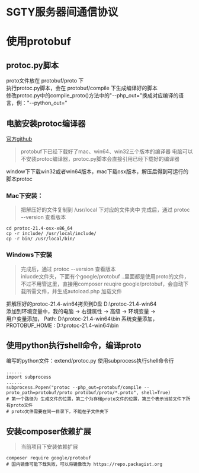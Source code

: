 SGTY服务器间通信协议
==================

# 使用protobuf

## protoc.py脚本

proto文件放在 protobuf/proto 下  
执行protoc.py脚本，会在 protobuf/compile 下生成编译好的脚本  
修改protoc.py中的compile_proto()方法中的"--php_out="换成对应编译的语言，例："--python_out="

## 电脑安装protoc编译器
[官方github](https://github.com/protocolbuffers/protobuf/releases)  
>protobuf下已经下载好了mac、win64、win32三个版本的编译器
>电脑可以不安装protoc编译器，protoc.py脚本会直接引用已经下载好的编译器

window下下载win32或者win64版本，mac下载osx版本，解压后得到可运行的脚本protoc
### Mac下安装：  
>把解压好的文件复制到 /usr/local 下对应的文件夹中
>完成后，通过 protoc --version 查看版本

~~~
cd protoc-21.4-osx-x86_64
cp -r include/ /usr/local/include/
cp -r bin/ /usr/local/bin/
~~~

### Windows下安装
>完成后，通过 protoc --version 查看版本  
>inlucde文件夹，下面有个google/protobuf ..里面都是使用proto的文件，不过不用管这里，直接用composer reuqire google/protobuf，会自动下载所需文件，并生成autoload.php 加载文件

把解压好的protoc-21.4-win64拷贝到D盘 D:\protoc-21.4-win64  
添加到环境变量中，我的电脑 -> 右键属性 -> 高级 -> 环境变量 ->  
用户变量添加， Path: D:\protoc-21.4-win64\bin
系统变量添加，PROTOBUF_HOME : D:\protoc-21.4-win64\bin

## 使用python执行shell命令，编译proto
编写的python文件：extend/protoc.py
使用subprocess执行shell命令行
~~~
......
import subprocess
......
subprocess.Popen("protoc --php_out=protobuf/compile --proto_path=protobuf/proto protobuf/proto/*.proto", shell=True)
# 第一个路径为 生成文件的位置，第二个为存储proto文件的位置，第三个表示当前文件下所有proto文件
# proto文件需要在同一目录下，不能在子文件夹下
~~~

## 安装composer依赖扩展
>当前项目下安装依赖扩展
~~~
composer require google/protobuf
# 国内镜像可能下载失败，可以将镜像改为 https://repo.packagist.org
~~~
